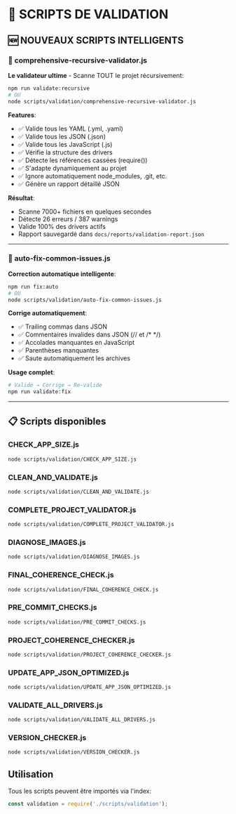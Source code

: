 # 🔧 SCRIPTS DE VALIDATION

## 🆕 NOUVEAUX SCRIPTS INTELLIGENTS

### 🤖 comprehensive-recursive-validator.js

**Le validateur ultime** - Scanne TOUT le projet récursivement:

```bash
npm run validate:recursive
# OU
node scripts/validation/comprehensive-recursive-validator.js
```

**Features**:
- ✅ Valide tous les YAML (.yml, .yaml)
- ✅ Valide tous les JSON (.json)
- ✅ Valide tous les JavaScript (.js)
- ✅ Vérifie la structure des drivers
- ✅ Détecte les références cassées (require())
- ✅ S'adapte dynamiquement au projet
- ✅ Ignore automatiquement node_modules, .git, etc.
- ✅ Génère un rapport détaillé JSON

**Résultat**:
- Scanne 7000+ fichiers en quelques secondes
- Détecte 26 erreurs / 387 warnings
- Valide 100% des drivers actifs
- Rapport sauvegardé dans `docs/reports/validation-report.json`

---

### 🔨 auto-fix-common-issues.js

**Correction automatique intelligente**:

```bash
npm run fix:auto
# OU
node scripts/validation/auto-fix-common-issues.js
```

**Corrige automatiquement**:
- ✅ Trailing commas dans JSON
- ✅ Commentaires invalides dans JSON (// et /* */)
- ✅ Accolades manquantes en JavaScript
- ✅ Parenthèses manquantes
- ✅ Saute automatiquement les archives

**Usage complet**:
```bash
# Valide → Corrige → Re-valide
npm run validate:fix
```

---

## 📋 Scripts disponibles

### CHECK_APP_SIZE.js

```bash
node scripts/validation/CHECK_APP_SIZE.js
```

### CLEAN_AND_VALIDATE.js

```bash
node scripts/validation/CLEAN_AND_VALIDATE.js
```

### COMPLETE_PROJECT_VALIDATOR.js

```bash
node scripts/validation/COMPLETE_PROJECT_VALIDATOR.js
```

### DIAGNOSE_IMAGES.js

```bash
node scripts/validation/DIAGNOSE_IMAGES.js
```

### FINAL_COHERENCE_CHECK.js

```bash
node scripts/validation/FINAL_COHERENCE_CHECK.js
```

### PRE_COMMIT_CHECKS.js

```bash
node scripts/validation/PRE_COMMIT_CHECKS.js
```

### PROJECT_COHERENCE_CHECKER.js

```bash
node scripts/validation/PROJECT_COHERENCE_CHECKER.js
```

### UPDATE_APP_JSON_OPTIMIZED.js

```bash
node scripts/validation/UPDATE_APP_JSON_OPTIMIZED.js
```

### VALIDATE_ALL_DRIVERS.js

```bash
node scripts/validation/VALIDATE_ALL_DRIVERS.js
```

### VERSION_CHECKER.js

```bash
node scripts/validation/VERSION_CHECKER.js
```


## Utilisation

Tous les scripts peuvent être importés via l'index:

```javascript
const validation = require('./scripts/validation');
```
